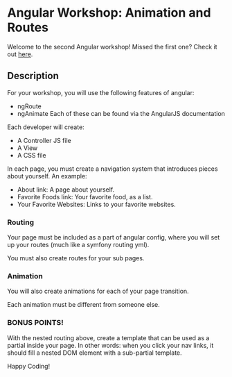 Angular Workshop: Animation and Routes
================
Welcome to the second Angular workshop! Missed the first one?  Check it out [here](https://github.com/hdo-ss/AngularWorkshop1).

## Description
For your workshop, you will use the following features of angular:
- ngRoute
- ngAnimate
Each of these can be found via the AngularJS documentation

Each developer will create:
 - A Controller JS file
 - A View
 - A CSS file

In each page, you must create a navigation system that introduces pieces about
yourself. An example:
 - About link: A page about yourself.
 - Favorite Foods link: Your favorite food, as a list.
 - Your Favorite Websites: Links to your favorite websites.

### Routing
Your page must be included as a part of angular config,
where you will set up your routes (much like a symfony routing yml).

You must also create routes for your sub pages.

### Animation
You will also create animations for each of your page transition.

Each animation must be different from someone else.


### BONUS POINTS!
With the nested routing above, create a template that can be used as a partial
inside your page.  In other words: when you click your nav links, it should
fill a nested DOM element with a sub-partial template.


Happy Coding!
